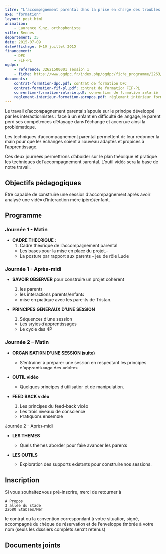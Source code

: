 ```yaml
---
titre: "L’accompagnement parental dans la prise en charge des troubles du langage oral"
axe: "formation"
layout: post.html
animation:
    - Laurence Kunz, orthophoniste
ville: Rennes
departement: 35
date: 2015-07-09
dateAffichage: 9-10 juillet 2015
financement:
    - DPC
    - FIF-PL
ogdpc:
    - reference: 32621500001 session 1
    - fiche: https://www.ogdpc.fr/index.php/ogdpc/fiche_programme/2263/48822
documents:
    contrat-formation-dpc.pdf: contrat de formation DPC
    contrat-formation-fif-pl.pdf: contrat de formation FIF-PL
    convention-formation-salarie.pdf: convention de formation salarié
    reglement-interieur-formation-apropos.pdf: réglement intérieur formation "a propos"
---
```

Le travail  d’accompagnement parental  s’appuie  sur le principe développé par les interactionnistes : face à un enfant en difficulté de langage, le parent perd ses compétences d’étayage dans l’échange et accentue ainsi la problématique.
 
Les techniques d’accompagnement parental permettent  de leur redonner la main pour que les échanges soient à nouveau adaptés et propices à l’apprentissage. 

Ces deux journées permettrons d’aborder sur le plan théorique et pratique les techniques de l’accompagnement parental. L’outil vidéo sera la base de notre travail.

## Objectifs pédagogiques

Etre capable de construire une session d‘accompagnement après avoir analysé une vidéo d’interaction mère (père)/enfant.

## Programme

### Journée 1 - Matin

- **CADRE THEORIQUE** :
    1. Cadre théorique de l’accompagnement parental 
    - Les bases pour la mise en place du projet.-
    - La posture par rapport aux parents - jeu de rôle Lucie 

### Journée 1 - Après-midi

- **SAVOIR OBSERVER** pour construire un projet cohérent
    1. les parents
    - les interactions parents/enfants
    - mise en pratique avec les parents de Tristan. 

- **PRINCIPES GENERAUX D’UNE SESSION** 
    1.  Séquences d’une session
    -  Les styles d’apprentissages
    -  Le cycle des 4P

### Journée 2 – Matin

- **ORGANISATION D’UNE SESSION (suite)** 
    - S’entrainer à préparer une session en respectant les principes d‘apprentissage 
des adultes.

- **OUTIL vidéo**
    - Quelques principes d’utilisation et de manipulation.

- **FEED BACK vidéo**     
    1. Les principes du feed-back vidéo
    - Les trois niveaux de conscience
    - Pratiquons ensemble

Journée 2 - Après-midi

- **LES THEMES** 

    - Quels thèmes aborder pour faire avancer les parents

- **LES OUTILS**

    - Exploration des supports existants pour construire nos sessions.

## Inscription
<!--
Inscription sur le site [ogdpc](http://www.ogdpc.fr/)

N° de référence du programme 32621500001 session 1

[accéder à la fiche](https://www.ogdpc.fr/index.php/ogdpc/fiche_programme/2263/48822)
-->
Si vous souhaitez vous pré-inscrire, merci de retourner à 

    A Propos 
    3 allée du stade 
    22680 Etables/Mer 

le contrat ou la convention correspondant à votre situation, signé, accompagné du chèque de réservation et de l’enveloppe timbrée à votre nom (seuls les dossiers complets seront retenus)
## Documents joints

<!--
    Règlement intérieur A Propos (PDF – 413.8 ko)
    Convention de formation salarié(e)s (PDF – 543.6 ko)
    Contrat de formation DPC (PDF – 544.5 ko)
    Programme (PDF – 43.1 ko)
    contrat de formation fif-pl (PDF – 476.8 ko)
-->